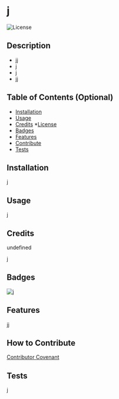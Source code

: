 # j
![License](https://img.shields.io/badge/License-j-blue.svg)
  
  ## Description
   
  - jj
  - j
  - j
  - jj
  
## Table of Contents (Optional)
  
  - [Installation](#installation)
  - [Usage](#usage)
  - [Credits](#credits)
*[License](#License)
  - [Badges](#badges)
  - [Features](#features)
  - [Contribute](#contribute)
  - [Tests](#tests)

## Installation

j
  
## Usage
  
j
  
## Credits
  
undefined
  
j
   
## Badges
  
![j](https://img.shields.io/github/languages/top/undefined/j)
    
## Features
  
jj
  
## How to Contribute
  
[Contributor Covenant](https://www.contributor-covenant.org/)

## Tests
  
j
